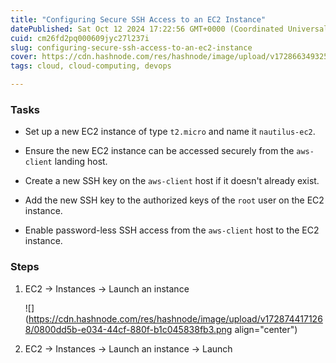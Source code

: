 ```yaml
---
title: "Configuring Secure SSH Access to an EC2 Instance"
datePublished: Sat Oct 12 2024 17:22:56 GMT+0000 (Coordinated Universal Time)
cuid: cm26fd2pq000609jyc27l237i
slug: configuring-secure-ssh-access-to-an-ec2-instance
cover: https://cdn.hashnode.com/res/hashnode/image/upload/v1728663493257/4ab90081-56d7-4927-ab12-b8ca87b3615b.png
tags: cloud, cloud-computing, devops

---
```


### Tasks

* Set up a new EC2 instance of type `t2.micro` and name it `nautilus-ec2`.
    
* Ensure the new EC2 instance can be accessed securely from the `aws-client` landing host.
    
* Create a new SSH key on the `aws-client` host if it doesn't already exist.
    
* Add the new SSH key to the authorized keys of the `root` user on the EC2 instance.
    
* Enable password-less SSH access from the `aws-client` host to the EC2 instance.
    

### Steps

1. EC2 → Instances → Launch an instance
    
    ![](https://cdn.hashnode.com/res/hashnode/image/upload/v1728744171268/0800dd5b-e034-44cf-880f-b1c045838fb3.png align="center")
    
2. EC2 → Instances → Launch an instance → Launch